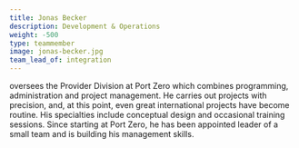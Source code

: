 ```yaml
---
title: Jonas Becker
description: Development & Operations
weight: -500
type: teammember
image: jonas-becker.jpg
team_lead_of: integration
---
```

oversees the Provider Division at Port Zero which combines programming, administration and project management.
He carries out projects with precision, and, at this point, even great international projects have become routine. His specialties include conceptual design and occasional training sessions.
Since starting at Port Zero, he has been appointed leader of a small team and is building his management
skills.
